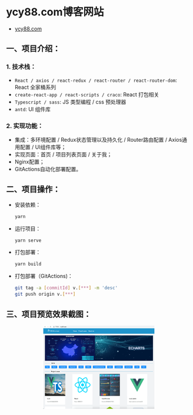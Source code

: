 # ycy88.com博客网站
+ <a href="http://www.ycy88.com">ycy88.com</a>

## 一、项目介绍：
### 1. 技术栈：

- `React / axios / react-redux / react-router / react-router-dom`: React 全家桶系列
- `create-react-app / react-scripts / craco`: React 打包相关
- `Typescript / sass`: JS 类型编程 / css 预处理器
- `antd`: UI 组件库

### 2. 实现功能：

- 集成：多环境配置 / Redux状态管理以及持久化 / Router路由配置 / Axios通用配置 / UI组件库等；
- 实现页面：首页 / 项目列表页面 / 关于我；
- Nginx配置；
- GitActions自动化部署配置。

## 二、项目操作：
- 安装依赖：

  ```sh
  yarn
  ```

- 运行项目：

  ```sh
  yarn serve
  ```

- 打包部署：

  ```sh
  yarn build
  ```
- 打包部署（GitActions)：

  ```sh
  git tag -a [commitId] v.[***] -m 'desc'
  git push origin v.[***]
  ```

## 三、项目预览效果截图：

<div align="center">
    <img src=./cover.png width=60% />
</div>
